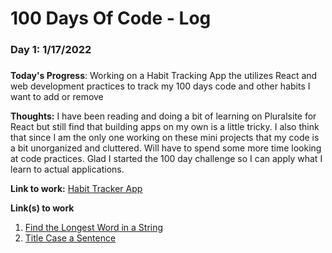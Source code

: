 # 100 Days Of Code - Log

### Day 1: 1/17/2022

#####

**Today's Progress**: Working on a Habit Tracking App the utilizes React and web development practices to track my 100 days code and other habits I want to add or remove

**Thoughts:** I have been reading and doing a bit of learning on Pluralsite for React but still find that building apps on my own is a little tricky. I also think that since I am the only one working on these mini projects that my code is a bit unorganized and cluttered. Will have to spend some more time looking at code practices. Glad I started the 100 day challenge so I can apply what I learn to actual applications.

**Link to work:** [Habit Tracker App](https://github.com/pfelto/HabitTracker)

**Link(s) to work**

1. [Find the Longest Word in a String](https://www.freecodecamp.com/challenges/find-the-longest-word-in-a-string)
2. [Title Case a Sentence](https://www.freecodecamp.com/challenges/title-case-a-sentence)
